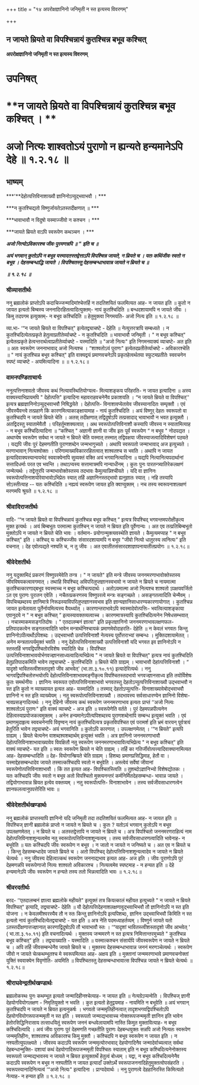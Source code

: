 +++
title = "१४ अपरोक्षज्ञानिनो जनिमृती न स्त इत्यस्य विवरणम्"

+++


## न जायते म्रियते वा विपश्चिन्नायं कुतश्चिन्न बभूव कश्चित्

**अपरोक्षज्ञानिनो जनिमृती न स्त इत्यस्य विवरणम्**

# **उपनिषत्**

# **न जायते म्रियते वा विपश्चिन्नायं कुतश्चिन्न बभूव कश्चित् । **

# **अजो नित्यः शाश्वतोऽयं पुराणो न ह्यन्यते हन्यमानेऽपि देहे ॥ १.२.१८ ॥**

## **भाष्यम्**

***'**देहोत्पत्तिविनाशाख्यौ ज्ञानिनोऽप्युद्भवाभवौ । ***

***न कुतश्चिद्यतो विष्णुर्जायतेऽतस्तदीक्षणात् ॥ ***

***भावाभावौ न विदुषो यस्माज्जीवो न कश्चन । ***

***जायते म्रियते वाऽपि स्वरूपेण कथञ्चन । ***

***अजो नित्योऽविकारश्च जीवः पुरमणन्नपि ॥ " इति च ॥***

***अयं भगवान् कुतोऽपि न बभूव यस्मादतस्तद्वेत्ताऽपि विपश्चिन्न जायते, न म्रियते च । यतः कथिंजीवः स्वतो न बभूव । देहसम्बन्धाद्धि जायते । विपश्चितस्तु देहसम्बन्धाभावान्न जायते न म्रियते च ॥***

***॥ १.२.१८ ॥***

### **श्रीव्यासतीर्थः**

ननु ब्रह्मलोकं प्राप्तोऽपि कदाचिज्जन्मादिमांश्चेत्तर्हि न तदतिशयितं फलमित्यत आह- न जायत इति ॥ कुतो न जायत इत्यतो बिम्बस्य जननादिरहितत्वादित्युक्तम्- नायं कुतश्चिदिति ॥ बन्धदशायामपि न जायते जीवः । किमु तदपगम इत्युक्तम्- न बभूव कश्चिदिति ॥ हेतुमुक्त्वा निगमयति- अजो नित्य इति ॥ १.२.१८ ॥

व्या.भा- ‘“न जायते म्रियते वा विपश्चित्" इत्येतद्व्याचष्टे - देहेति ॥ नेत्युत्तरत्रापि सम्बध्यते । न कुतश्चिदित्येतत्प्रकृते हेतुत्वाप्रतीतेर्व्याचष्टे - न कुतश्चिदिति ॥ भावाभावौ जनिमृती । " न बभूव कश्चित्" इत्येतत्प्रकृते हेत्वन्तरार्थत्वाप्रतीतेर्व्याचष्टे - यस्मादिति ॥ "अजो नित्यः" इति निगमनवाक्यं व्याचष्टे- अत इति ॥ अतः स्वरूपेण जननाभावाद् अजो नित्यश्च । “शाश्वतोऽयं पुराणः" इत्येतदप्रतीतेर्व्याचष्टे - अविकारश्चेति ॥ " नायं कुतश्चिन्न बभूव कश्चित्" इति वाक्यद्वयं प्रमाणवचनेऽपि प्रकृतहेत्वर्थतया स्फुटमप्रतीतेः स्ववचनेन स्पष्टं व्याचष्टे - अयमित्यादिना ॥ ॥ १.२.१८॥

### **वामनपण्डिताचार्यः**

ननूत्पत्तिनाशवतो जीवस्य कथं नित्यावस्थितियोग्यत्व- मित्याशङ्कय परिहरति- न जायत इत्यादिना ॥ अस्य वाक्यस्याभिप्रायमपि " देहोत्पत्ति" इत्यादिना महावराहवचनेनैव प्रकाशयति । “न जायते म्रियते वा विपश्चित्'' इत्यत्र ब्रह्मज्ञानिनोऽप्युद्भवाभवौ निषिद्धयेते । देहोत्पत्ति- विनाशावप्येतावेव जीवस्यानादितः सम्पृक्तौ । एवं जीवस्यैवन्त्वे तत्प्रहाणे किं कारणमित्याकाङ्क्षायामाह - नायं कुतश्चिदिति । अयं विष्णुर् देहतः स्वरूपतो वा कुतश्चिदपि न जायते म्रियते चेति । अतस् तदीक्षणात् तद्विदुषोऽपि तत्प्रसादाद् भावाभावौ न भवत इत्युक्तौ । अतद्विदस्तु स्यातामेवैतौ । परिहर्तुमशक्यत्वात् । अथ स्वरूपोत्पत्तिविनाशौ कस्यापि जीवस्य न स्यातामित्याह - न बभूव कश्चिदित्यादिना ॥ “कश्चित् " अज्ञानी ज्ञानी वा जीव इतः पूर्वं स्वरूपेण “ न बभूव " नोदपद्यत । अथाप्येष स्वरूपेण सर्वथा न जायते न म्रियते चेति यस्मात् तस्मात् तद्विवक्षया जीवस्याजत्वादिविशेषणं पठ्यते । यद्यपि जीवः पुरं देहमणतीति पुराणशब्देन जन्मभागुच्यते । अथापि स्वरूपतो जन्माभावाद् अज इत्युच्यते । मरणाभावान् नित्यश्वोक्तः । परिणामाख्यविकाररहितत्वात् शाश्वतश्च स भवति । अथापि न जायत इत्यादिवाक्यस्यान्वयभेदं स्ववाक्येनापि सुव्यक्तं वक्ति अयं भगवानित्यादिना ॥ यद्यपि नित्यानित्यपदार्थानां सत्तादिधर्माः परत एव भवन्ति । तथाऽप्यस्य सत्तामात्रमपि नान्याधीनम् । कुतः पुनः पारतन्त्र्यातिरेकलक्षणं जन्मेत्यर्थः । तद्वेत्तुरपि जन्माभावोक्तेस्तस्य तदभावः कैमुत्यान्निश्चीयते । यदि वा ज्ञानिनः स्वरूपोत्पत्तिनाशयोरेवाभावोऽभिप्रेतः स्यात् तर्हि अज्ञानिनस्तद्भावो ह्यनुज्ञातः स्यात् । नहि तस्यापि सोऽस्तीत्याह -- यतः कश्चिदिति ॥ नह्ययं स्वरूपेण जायत इति क्वाप्युक्तम् । नच तस्य स्वरूपनाशलक्षणं मरणमपि श्रूयते ॥ १.२.१८ ॥

### **श्रीवादिराजतीर्थः**

वादि- ‘“न जायते म्रियते वा विपश्चिन्नायं कुतश्चिन्न बभूव कश्चित् ” इत्यत्र विपश्चिद् भगवन्तमपरोक्षीकृत्य मुक्त इत्यर्थः । अयं बिम्बभूतः परमात्मा कुतश्चिन् न जायते न म्रियत इति पूर्वेणान्यः । अत एव तत्प्रतिबिम्बभूतो मुक्तोऽपि न जायते न म्रियते चेति भावः । वर्तमान- प्रयोगान्मुक्त्यवस्थेति ज्ञायते । कैमुत्यमप्याह " न बभूव कश्चित्" इति । कश्चिद् यः कश्चिज्जीवः संसारदशायामपि न बभूव "जीवो नित्यो धातुरस्य त्वनित्यः” इति वचनात् । देह एवोत्पद्यते नश्यति च, न तु जीवः । अत एवातीतसंसारदशाज्ञापनायातीतप्रयोगः ॥ १.२.१८॥

### **श्रीवेदेशतीर्थः**

ननु यदुक्तमिदं प्रकरणं विष्णुपरमेवेति तन्त्र । " न जायते" इति मन्त्रे जीवस्य जननमरणाभावोक्तेस्तस्य जीवविषयकत्वावगमात् । तथाहि विपश्चिद् अविपरिलुप्तज्ञानस्वभावो न जायते न म्रियते च नायमात्मा कुतश्चित्कारणाद्बभूव स्वस्माच्च न बभूव कश्चित्पदार्थः । अतोऽयमात्मा अजो नित्यश्च शाश्वतो ऽपक्षयवर्जितो ऽत एव पुराणः पुरातन एवेति । नचैतत्प्रकरणस्य विष्णुपरत्वे मन्त्रः सङ्गच्छते । असङ्गतत्वादिति चेन्मैवम् । विपचिच्छब्दस्य ज्ञानिमात्रे निरूढस्याविपरिलुप्तज्ञानस्वभाव इति ज्ञान्यज्ञानिसाधारण्यकारणायोगात् । कुतश्चिन्न जायत इत्येतावता पूर्तेर्नायमित्यस्य वैयर्थ्यात् । कारणान्तराभावेऽपि स्वस्मादेवोत्पत्तिः- भवत्वित्याशङ्काया एवानुदये न " न बभूव कश्चित् ” इत्यस्यावक्तव्यत्वाच्च । कारणमात्रस्यापि कुतश्चिदित्यनेन निषेधसम्भवात् । नचास्माकमसङ्गतिदोषः । " एतदालम्बनं ज्ञात्वा" इति प्रकृतज्ञानिनो जननमरणाभावलक्षणफल- प्रतिपादकत्वेन सङ्गतत्वादिति भावेन मन्त्रार्थनिश्चायकं प्रमाणमेवोदाहरति- देहेति ॥ न केवलं भगवतः किन्तु ज्ञानिनोऽपीत्यर्थोऽपिशब्दः । उद्भवाभवौ उत्पत्तिविनाशौ नेत्यस्य पूर्वोत्तराभ्यां सम्बन्धः । मुक्तिदशायामेतत् । अनेन मन्त्रतात्पर्यमुक्तं भवति । ननु देहोत्पत्तिविनाशाख्यौ उत्पत्तिविनाशौ यदि भगवत इव ज्ञानिनोऽपि न स्तस्तर्हि भगवद्विपश्चितोरविशेषः स्यादिति चेन्न । विपश्चित उत्पत्तिविनाशाभावयोर्भगवज्ज्ञानसाध्यत्वादित्यभिप्रेत्य " न जायते म्रियते वा विपश्चित्" इत्यत्र नायं कुतश्चिदिति हेतुप्रतिपादकमिति भावेन तद्व्याचष्टे - कुतश्चिदिति ॥ म्रियते चेति ग्राह्यम् । भावाभावौ देहांत्पत्तिविनाशौ । “ यादृशो भावितस्त्वीशस्तादृशो जीव आभवेत्' (भा.ता.३.१०.११) इत्यादेरित्यर्थः । ननु भागवद्विपश्चितोरुभयोरपि देहोत्पत्तिविनाशाभावमङ्गीकृत्य विपश्चितस्तदभावो भगवज्ज्ञानसाध्य इति तयोर्विशेषः कुतः समर्थनीयः । ज्ञानिनः स्वरूपत एवोत्पत्तिविनाशाभावो भगवतस्तु देहतोऽप्युत्पत्तिविनाशाख्यौ उद्भवाभवौ न स्त इति कुतो न व्याख्यायत इत्यत आह- यस्मादिति ॥ तस्माद् देहतोऽप्युत्पत्ति- विनाशाख्यावेबोद्भवाभवौ ज्ञानिनो न स्त इति व्याख्येयम् । नतु स्वरूपोत्पत्तिविनाशाख्यौ । तदभावस्य सर्वसाधारण्येन ज्ञानिनो विशेषा- भावप्रसङ्गादित्यर्थः । ननु देहिनो जीवस्य कथं स्वरूपेण जननमरणाभाव इत्यतः प्राप्तं ‘‘अजो नित्यः शाश्वतोऽयं पुराणः" इति वाक्यं व्याचष्टे - अज इति ॥ स्वरूपेणेति वर्तते । पुरं देहमपन्नपीत्यनेन देहित्वस्याप्रयोजकत्वमुक्तम् । अनेन हन्यमानेऽपीत्यपिशब्दस्य पुराणशब्देनापि सम्बन्ध इत्युक्तं भवति । एवं प्रमाणमुदाहृत्य स्ववचनेनापि विवृण्वन् नायं कुतश्चिदित्यत्र प्रकृतविपश्चित एवं परामर्श इति भ्रमं वारयन् पूर्वत्रायं हेतुरिति भावेन तद्व्याचष्टे- अयं भगवानिति ॥ कुतोऽपि कारणात् । उपलक्षणमेतत् । ‘“न म्रियते” इत्यपि ग्राह्यम् । म्रियते चेत्यनेन वाशब्दश्वशब्दार्थम् इत्युक्तं भवति । अत्र ज्ञानिनो जननमरणाभावौ देहोत्पत्तिविनाशाभावाख्यावेव विवक्षितौ नतु स्वरूपेण जननमरणाभावावित्यभिप्रेत्य " न बभूव कश्चित्” इति वाक्यं व्याचष्टे- यत इति ॥ स्वतः स्वरूपेण म्रियते न चेति ग्राह्यम् । तर्हि का गतिर्जीवोत्पत्त्यादिवाक्यानामित्यत आह- देहसम्बन्धादिति ॥ देह- वियोगान्म्रियते चेति ग्राह्यम् । हिशब्दः प्रमाणप्रसिद्धिमाह, हेतौ वा । यस्माद्देहसम्बन्धादेव जायते तस्मात्कश्चिदपि स्वतो न बभूवेति । अस्त्वेवं सर्वेषां जीवानां स्वरूपेणोत्पत्तिविनाशाभावौ । किं तत इत्यत आह- विपश्चितस्त्विति ॥ तुशब्दोऽज्ञानिभ्यो विशेषद्योतकः । यतः कश्चिदपि जीवः स्वतो न बभूव अतो विपश्चितो मुक्त्यनन्तरं कर्मनिर्मितदेहसम्बन्धा- भावान्न जायते । तद्वियोगाभावान्न म्रियत इत्येव वक्तव्यम् । नतु स्वरूपोत्पत्ति- विनाशाभावेन । तस्य सर्वजीवसाधारणत्वेन ज्ञानफलत्वानुपपत्तेरिति भावः ॥

### **श्रीवेदेशतीर्थखण्डार्थः**

ननु ब्रह्मलोकं प्राप्तस्यापि ज्ञानिनो यदि जनिमृती तदा तदतिशयितं फलमित्यत आह- न जायत इति ॥ विपश्चिज् ज्ञानी ब्रह्मलोकं प्राप्तो न जायते न म्रियते च । कुतः ? यतोऽयं भगवान् कुतोऽपि न बभूव उपलक्षणमेतत् । न म्रियते च । अतस्तद्वेत्तापि न जायते न म्रियते च । अत्र विपश्चितो जननमरणराहित्यं नाम देहोत्पत्तिविनाशशून्यत्वमेव नतु स्वरूपोत्पत्तिविनाशशून्यत्वम् । तस्य सर्वजीवसाधारणत्वादिति भावेनाह- न बभूवेति ॥ यतः कश्चिदपि जीवः स्वरूपेण न बभूव । न जातो न जायते न जनिष्यते च । अत एव न म्रियते च । किन्तु देहसम्बन्धादेव जायते म्रियते च । अतो विपश्चिद् देहोत्पत्तिविनाशशून्यत्वादेव न जायते न म्रियते चेत्यर्थः । ननु जीवस्य देहित्वात्कथं स्वरूपेण जननाद्यभाव इत्यत आह- अज इति । जीवः पुराणोऽपि पुरं देहमणन्नपि स्वरूपेणाजो नित्यः शाश्वतो अविकारश्च । नित्यत्वमेव स्पष्टमाह - न हन्यत इति ॥ देहे हन्यमानेऽपि जीवः स्वरूपेण न हन्यते तस्य ततो भिन्नत्वादिति भावः ॥ १.२.१८॥

### **श्रीवरदतीर्थः**

बरद- ‘‘एतदालम्बनं ज्ञात्वा ब्रह्मलोके महीयते" इत्युक्तं तत्र कियत्कालं महीयत इत्युच्यते " न जायते न म्रियते विपश्चित्" इत्यादि, तद्व्याचष्टे- देहेति ॥ यौ देहोत्पत्तिदेहनाशलक्षणावुद्भवाभिभवौ तौ ज्ञानिनोऽपि न स्त इति योजना । न केवलमीश्वरस्यैव तौ न स्तः किन्तु ज्ञानिनोऽपि इत्यपिशब्दः, ज्ञानिन उद्भवाभिभवौ किमिति न स्त इत्यतो नायं कुतश्चिदित्येतद्व्याचष्टे - यत इति ॥ अत्र नेति पदमध्याहर्तव्यम् । विष्णुर्न जायते यतो ऽतस्तदीक्षणात्तज्ज्ञानात् कारणाद्विदुषोऽपि तौ भावाभावौ स्तः । ‘“यादृशां भावितस्त्वीशस्तादृशो जीव आभवेत् ' ( भा.ता.३.१०.११) इति वचनादित्यर्थः । मुक्तस्य जन्ममरणे न स्त इत्यत्र निमित्तान्तरमुच्यते " कुतश्चिन्न बभूव कश्चित्” इति । तद्व्याख्याति - यस्मादिति ॥ यस्मात्कश्चन संसार्यपि जीवस्वरूपेण न जायते न म्रियते च । अपि तर्हि जीवसम्बन्धेनैव जायते म्रियते च । मुक्तस्य देहसम्बन्धाभावान्न जननं मरणञ्चेत्यर्थः । स्वरूपेण जीवो न जायते चेत्कथम्भूतश्च मे स्वरूपमित्यत आह- अक्षय इति ॥ मुक्तानां जन्ममरणाभावे प्रमाणवचनोक्तां युक्तिं स्ववाक्येन विवृणोति- अयमिति ॥ विपश्चितस्तु देहसम्बन्धाभावात्स विपश्चिन्न जायते न म्रियते चेत्यर्थः ॥ १.२.१८॥

### **श्रीराघवेन्द्रतीर्थखण्डार्थः**

ब्रह्मलोकस्थः पुनः कथम्भूत इत्यतो जन्मादिहीनश्चेत्याह- न जायत इति ॥ नेत्यग्रेऽप्यन्वेति । विपश्चिज् ज्ञानी देहयोगवियोगलक्षण - निमृतियुक्तो न भवति । कुत इत्यतो हेतुद्वयमाह - नायमिति न बभूवेति ॥ अयं भगवान् कुतश्चिदपि न जायते न म्रियत इत्यनुकर्षः । भगवतो जन्ममृतिहीनत्वात् तादृशभगवद्विपश्चितोऽपि देहयोगवियोगरूपजन्ममृती न स्त इति । स्वरूपतो जन्माद्यभावाच्च नोक्तरूपजन्ममृती ज्ञानिन इति भावेन हेतोरसिद्धिनिरासाय तत्साधयितुं स्वरूपेण जननं बन्धवेलायामपि नास्ति किमुत मुक्तावित्याह- न बभूव कश्चिदित्यादि । अयं जीवः पुराणः पुरं देहमणति गच्छतीति पुराणः देहबन्धयुक्तः सन्नपि अजो नित्यतः स्वरूपेण जन्ममृतिहीनः, शाश्वतश्च अविकारश्च किमु मुक्तौ । कश्चिदपि न बभूव स्वरूपेण न जायत इति । न नश्यतीत्युपलक्ष्यते । जीवस्य कदाऽपि स्वरूपेण जन्ममृत्योरभावाद् देहयोगादिनैव जन्मादेर्वाच्यत्वात् सर्वथा देहबन्धान्मुक्ति- दशायां कथं देहयोगादिरूपजन्ममृती विपश्चितः स्याताम् इति न बभूव कश्चिदित्यनेनोक्तस्य स्वरूपतो जन्माद्यभावस्य न जायते न म्रियत इत्युक्तार्थे हेतुत्वं बोध्यम् । यद्वा, न बभूव कश्चिदित्यनेनैव कदाऽपि स्वरूपेण न बभूव न नश्यतीति न जायत इत्यादाँ उक्तेऽर्थे स्वरूपाजननादिहेतुमुक्तत्वोपसंहरति । स्वरूपस्यानादिनित्यत्वं ‘“अजो नित्यः" इत्यादिना । प्राग्वदेवार्थः । ननु पुराणत्वे देहहानिरस्ति किमित्यतो नेत्याह- न हन्यत इति ॥ १.२.१८ ॥

